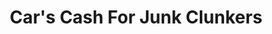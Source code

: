 ---
title: "Car's Cash For Junk Clunkers"
url: /phoenix/cars-cash-for-junk-clunkers/
shop: Autohaus
---